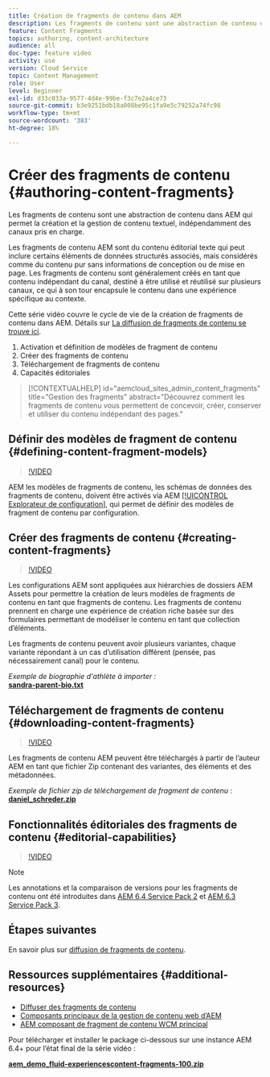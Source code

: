 ```yaml
---
title: Création de fragments de contenu dans AEM
description: Les fragments de contenu sont une abstraction de contenu dans AEM qui permet la création et la gestion de contenu textuel, indépendamment des canaux pris en charge.
feature: Content Fragments
topics: authoring, content-architecture
audience: all
doc-type: feature video
activity: use
version: Cloud Service
topic: Content Management
role: User
level: Beginner
exl-id: d33c033a-9577-4d4e-99be-f3c7e2a4ce73
source-git-commit: b3e9251bdb18a008be95c1fa9e5c79252a74fc98
workflow-type: tm+mt
source-wordcount: '383'
ht-degree: 18%

---
```


# Créer des fragments de contenu {#authoring-content-fragments}

Les fragments de contenu sont une abstraction de contenu dans AEM qui permet la création et la gestion de contenu textuel, indépendamment des canaux pris en charge.

Les fragments de contenu AEM sont du contenu éditorial texte qui peut inclure certains éléments de données structurés associés, mais considérés comme du contenu pur sans informations de conception ou de mise en page. Les fragments de contenu sont généralement créés en tant que contenu indépendant du canal, destiné à être utilisé et réutilisé sur plusieurs canaux, ce qui à son tour encapsule le contenu dans une expérience spécifique au contexte.

Cette série vidéo couvre le cycle de vie de la création de fragments de contenu dans AEM. Détails sur [La diffusion de fragments de contenu se trouve ici](content-fragments-delivery-feature-video-use.md).

1. Activation et définition de modèles de fragment de contenu
2. Créer des fragments de contenu
3. Téléchargement de fragments de contenu
4. Capacités éditoriales

>[!CONTEXTUALHELP]
>id="aemcloud_sites_admin_content_fragments"
>title="Gestion des fragments"
>abstract="Découvrez comment les fragments de contenu vous permettent de concevoir, créer, conserver et utiliser du contenu indépendant des pages."

## Définir des modèles de fragment de contenu {#defining-content-fragment-models}

>[!VIDEO](https://video.tv.adobe.com/v/22452?quality=12&learn=on)

AEM les modèles de fragments de contenu, les schémas de données des fragments de contenu, doivent être activés via AEM [[!UICONTROL Explorateur de configuration]](https://experienceleague.adobe.com/docs/experience-manager-cloud-service/implementing/developing/configurations.html?lang=fr), qui permet de définir des modèles de fragment de contenu par configuration.

## Créer des fragments de contenu {#creating-content-fragments}

>[!VIDEO](https://video.tv.adobe.com/v/22451?quality=12&learn=on)

Les configurations AEM sont appliquées aux hiérarchies de dossiers AEM Assets pour permettre la création de leurs modèles de fragments de contenu en tant que fragments de contenu. Les fragments de contenu prennent en charge une expérience de création riche basée sur des formulaires permettant de modéliser le contenu en tant que collection d’éléments.

Les fragments de contenu peuvent avoir plusieurs variantes, chaque variante répondant à un cas d’utilisation différent (pensée, pas nécessairement canal) pour le contenu.

*Exemple de biographie d&#39;athlète à importer :*\
**[sandra-parent-bio.txt](assets/sandra-sprient-bio.txt)**

## Téléchargement de fragments de contenu {#downloading-content-fragments}

>[!VIDEO](https://video.tv.adobe.com/v/22450?quality=12&learn=on)

Les fragments de contenu AEM peuvent être téléchargés à partir de l’auteur AEM en tant que fichier Zip contenant des variantes, des éléments et des métadonnées.

*Exemple de fichier zip de téléchargement de fragment de contenu :*\
**[daniel_schreder.zip](assets/daniel_schreder.zip)**

## Fonctionnalités éditoriales des fragments de contenu {#editorial-capabilities}

>[!VIDEO](https://video.tv.adobe.com/v/25891?quality=12&learn=on)

>[!NOTE]
>
> Les annotations et la comparaison de versions pour les fragments de contenu ont été introduites dans [AEM 6.4 Service Pack 2](https://helpx.adobe.com/fr/experience-manager/aem-releases-updates.html) et [AEM 6.3 Service Pack 3](https://helpx.adobe.com/fr/experience-manager/6-3/release-notes/sp3-release-notes.html).

## Étapes suivantes

En savoir plus sur [diffusion de fragments de contenu](content-fragments-delivery-feature-video-use.md).

## Ressources supplémentaires {#additional-resources}

* [Diffuser des fragments de contenu](content-fragments-delivery-feature-video-use.md)
* [Composants principaux de la gestion de contenu web d’AEM](https://experienceleague.adobe.com/docs/experience-manager-core-components/using/introduction.html?lang=fr)
* [AEM composant de fragment de contenu WCM principal](https://experienceleague.adobe.com/docs/experience-manager-core-components/using/components/content-fragment-component.html?lang=fr)

Pour télécharger et installer le package ci-dessous sur une instance AEM 6.4+ pour l’état final de la série vidéo :

**[aem_demo_fluid-experiencescontent-fragments-100.zip](assets/aem_demo_fluid-experiencescontent-fragments-100.zip)**
